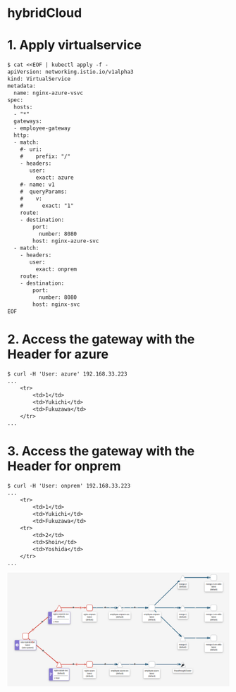 # hybridCloud

# 1. Apply virtualservice
```
$ cat <<EOF | kubectl apply -f -
apiVersion: networking.istio.io/v1alpha3
kind: VirtualService
metadata:
  name: nginx-azure-vsvc
spec:
  hosts:
  - "*"
  gateways:
  - employee-gateway
  http:
  - match:
    #- uri:
    #    prefix: "/"
    - headers:
       user:
         exact: azure
    #- name: v1
    #  queryParams:
    #    v:
    #      exact: "1"
    route:
    - destination:
        port:
          number: 8080
        host: nginx-azure-svc
  - match:
    - headers:
       user:
         exact: onprem
    route:
    - destination:
        port:
          number: 8080
        host: nginx-svc
EOF
```

# 2. Access the gateway with the Header for azure
```
$ curl -H 'User: azure' 192.168.33.223
...
    <tr>
        <td>1</td>
        <td>Yukichi</td>
        <td>Fukuzawa</td>
    </tr>
...
```

# 3. Access the gateway with the Header for onprem
```
$ curl -H 'User: onprem' 192.168.33.223
...
    <tr>
        <td>1</td>
        <td>Yukichi</td>
        <td>Fukuzawa</td>
    <tr>
        <td>2</td>
        <td>Shoin</td>
        <td>Yoshida</td>
    </tr>
...
```

![hybridcloud1.png](https://github.com/developer-onizuka/hybridCloud/blob/main/hybridcloud1.png)
